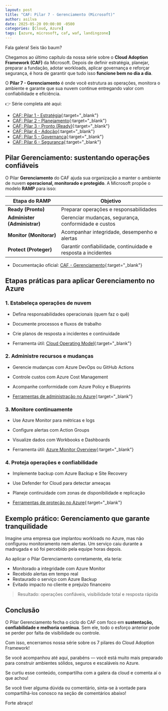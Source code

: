```yaml
---
layout: post
title: "CAF: Pilar 7 - Gerenciamento (Microsoft)"
author: asilva
date: 2025-05-20 09:00:00 -0500
categories: [Cloud, Azure]
tags: [azure, microsoft, caf, waf, landingzone]
---
```


Fala galera! Seis tão baum?

Chegamos ao último capítulo da nossa série sobre o **Cloud Adoption Framework (CAF)** da Microsoft. Depois de definir estratégia, planejar, preparar a fundação, adotar workloads, aplicar governança e reforçar segurança, é hora de garantir que tudo isso **funcione bem no dia a dia**.

O **Pilar 7 - Gerenciamento** é onde você estrutura as operações, monitora o ambiente e garante que sua nuvem continue entregando valor com confiabilidade e eficiência.

👉 Série completa até aqui:
- [CAF: Pilar 1 - Estratégia](https://unicast.com.br/posts/caf-pilar-1-estrategia-microsoft){:target="_blank"}
- [CAF: Pilar 2 - Planejamento](https://unicast.com.br/posts/caf-pilar-2-planejamento-microsoft){:target="_blank"}
- [CAF: Pilar 3 - Pronto (Ready)](https://unicast.com.br/posts/caf-pilar-3-pronto-ready-microsoft){:target="_blank"}
- [CAF: Pilar 4 - Adoção](https://unicast.com.br/posts/caf-pilar-4-adocao-microsoft){:target="_blank"}
- [CAF: Pilar 5 - Governança](https://unicast.com.br/posts/caf-pilar-5-governanca-microsoft){:target="_blank"}
- [CAF: Pilar 6 - Segurança](https://unicast.com.br/posts/caf-pilar-6-seguranca-microsoft){:target="_blank"}

## **Pilar Gerenciamento: sustentando operações confiáveis**

O Pilar **Gerenciamento** do CAF ajuda sua organização a manter o ambiente de nuvem **operacional, monitorado e protegido**. A Microsoft propõe o modelo **RAMP** para isso:

| Etapa do RAMP | Objetivo |
|------------------------------|---------------------------------------------------------------|
| **Ready (Pronto)**           | Preparar operações e responsabilidades                        |
| **Administer (Administrar)** | Gerenciar mudanças, segurança, conformidade e custos          |
| **Monitor (Monitorar)**      | Acompanhar integridade, desempenho e alertas                  |
| **Protect (Proteger)**       | Garantir confiabilidade, continuidade e resposta a incidentes |

- Documentação oficial: [CAF - Gerenciamento](https://learn.microsoft.com/pt-br/azure/cloud-adoption-framework/manage/){:target="_blank"}

## **Etapas práticas para aplicar Gerenciamento no Azure**

### 1. **Estabeleça operações de nuvem**

- Defina responsabilidades operacionais (quem faz o quê)
- Documente processos e fluxos de trabalho
- Crie planos de resposta a incidentes e continuidade

- Ferramenta útil: [Cloud Operating Model](https://learn.microsoft.com/pt-br/azure/cloud-adoption-framework/plan/cloud-operating-model/){:target="_blank"}

### 2. **Administre recursos e mudanças**

- Gerencie mudanças com Azure DevOps ou GitHub Actions
- Controle custos com Azure Cost Management
- Acompanhe conformidade com Azure Policy e Blueprints

- [Ferramentas de administração no Azure](https://azure.microsoft.com/pt-br/solutions/governance/){:target="_blank"}

### 3. **Monitore continuamente**

- Use Azure Monitor para métricas e logs
- Configure alertas com Action Groups
- Visualize dados com Workbooks e Dashboards

- Ferramenta útil: [Azure Monitor Overview](https://learn.microsoft.com/pt-br/azure/azure-monitor/overview){:target="_blank"}

### 4. **Proteja operações e confiabilidade**

- Implemente backup com Azure Backup e Site Recovery
- Use Defender for Cloud para detectar ameaças
- Planeje continuidade com zonas de disponibilidade e replicação

- [Ferramentas de proteção no Azure](https://learn.microsoft.com/pt-br/azure/defender-for-cloud/){:target="_blank"}

## **Exemplo prático: Gerenciamento que garante tranquilidade**

Imagine uma empresa que implantou workloads no Azure, mas não configurou monitoramento nem alertas. Um serviço caiu durante a madrugada e só foi percebido pela equipe horas depois.

Ao aplicar o Pilar Gerenciamento corretamente, ela teria:

- Monitorado a integridade com Azure Monitor
- Recebido alertas em tempo real
- Restaurado o serviço com Azure Backup
- Evitado impacto no cliente e prejuízo financeiro

> Resultado: operações confiáveis, visibilidade total e resposta rápida

## **Conclusão**

O Pilar Gerenciamento fecha o ciclo do CAF com foco em **sustentação, confiabilidade e melhoria contínua**. Sem ele, todo o esforço anterior pode se perder por falta de visibilidade ou controle.

Com isso, encerramos nossa série sobre os 7 pilares do Cloud Adoption Framework!  

Se você acompanhou até aqui, parabéns — você está muito mais preparado para construir ambientes sólidos, seguros e escaláveis no Azure.

Se curtiu esse conteúdo, compartilha com a galera da cloud e comenta aí o que achou!

Se você tiver alguma dúvida ou comentário, sinta-se à vontade para compartilhá-los conosco na seção de comentários abaixo!

Forte abraço!  
